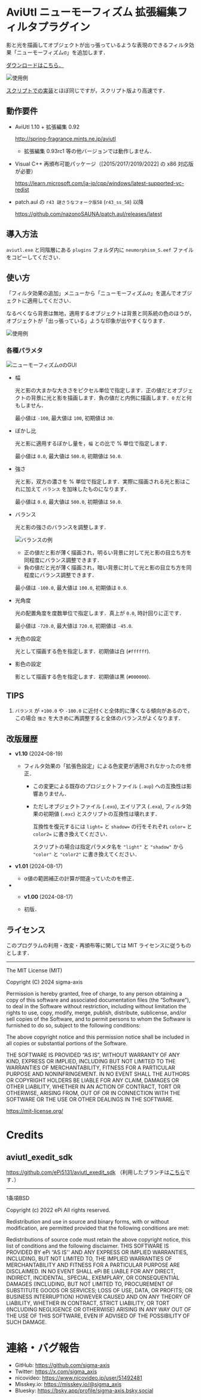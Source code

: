 # AviUtl ニューモーフィズム 拡張編集フィルタプラグイン

影と光を描画してオブジェクトが出っ張っているような表現のできるフィルタ効果「ニューモーフィズムσ」を追加します．

[ダウンロードはこちら．](https://github.com/sigma-axis/aviutl_neumorphism_S/releases)

![使用例](https://github.com/user-attachments/assets/0875c3bb-676d-4c35-971f-7a174614f4de)


[スクリプトでの実装](https://github.com/sigma-axis/sigma_aviutl_scripts#%E3%83%8B%E3%83%A5%E3%83%BC%E3%83%A2%E3%83%BC%E3%83%95%E3%82%A3%E3%82%BA%E3%83%A0)とほぼ同じですが，スクリプト版より高速です．

## 動作要件

- AviUtl 1.10 + 拡張編集 0.92

  http://spring-fragrance.mints.ne.jp/aviutl
  - 拡張編集 0.93rc1 等の他バージョンでは動作しません．

- Visual C++ 再頒布可能パッケージ（\[2015/2017/2019/2022\] の x86 対応版が必要）

  https://learn.microsoft.com/ja-jp/cpp/windows/latest-supported-vc-redist

- patch.aul の `r43 謎さうなフォーク版58` (`r43_ss_58`) 以降

  https://github.com/nazonoSAUNA/patch.aul/releases/latest


## 導入方法

`aviutl.exe` と同階層にある `plugins` フォルダ内に `neumorphism_S.eef` ファイルをコピーしてください．


## 使い方

「フィルタ効果の追加」メニューから「ニューモーフィズムσ」を選んでオブジェクトに適用してください．

なるべくなら背景は無地，適用するオブジェクトは背景と同系統の色のほうが，オブジェクトが「出っ張っている」ような印象が出やすくなります．

![使用例](https://github.com/user-attachments/assets/0875c3bb-676d-4c35-971f-7a174614f4de)

### 各種パラメタ

![ニューモーフィズムσのGUI](https://github.com/user-attachments/assets/b2052eb1-76a7-4a43-b027-1e4951225073)

- 幅

  光と影の大まかな大きさをピクセル単位で指定します．正の値だとオブジェクトの背景に光と影を描画します．負の値だと内側に描画します．`0` だと何もしません．

  最小値は `-100`, 最大値は `100`, 初期値は `30`.

- ぼかし比

  光と影に適用するぼかし量を，`幅` との比で % 単位で指定します．

  最小値は `0.0`, 最大値は `500.0`, 初期値は `50.0`.

- 強さ

  光と影，双方の濃さを % 単位で指定します．実際に描画される光と影はこれに加えて `バランス` を加味したものになります．

  最小値は `0.0`, 最大値は `500.0`, 初期値は `50.0`.

- バランス

  光と影の強さのバランスを調整します．

  ![バランスの例](https://github.com/user-attachments/assets/79a35798-f121-49b2-9bfc-db226fc88a79)

  - 正の値だと影が薄く描画され，明るい背景に対して光と影の目立ち方を同程度にバランス調整できます．
  - 負の値だと光が薄く描画され，暗い背景に対して光と影の目立ち方を同程度にバランス調整できます．

  最小値は `-100.0`, 最大値は `100.0`, 初期値は `0.0`.

- 光角度

  光の配置角度を度数単位で指定します．真上が `0.0`, 時計回りに正です．

  最小値は `-720.0`, 最大値は `720.0`, 初期値は `-45.0`.

- 光色の設定

  光として描画する色を指定します．初期値は白 (`#ffffff`).

- 影色の設定

  影として描画する色を指定します．初期値は黒 (`#000000`).


## TIPS

1.  `バランス` が `+100.0` や `-100.0` に近付くと全体的に薄くなる傾向があるので，この場合 `強さ` を大きめに再調整すると全体のバランスがよくなります．

## 改版履歴

- **v1.10** (2024-08-19)

  - フィルタ効果の「拡張色設定」による色変更が適用されなかったのを修正．
    - この変更による既存のプロジェクトファイル (`.aup`) への互換性は影響ありません．
    - ただしオブジェクトファイル (`.exo`), エイリアス (`.exa`), フィルタ効果の初期値 (`.exc`) とスクリプトの互換性は壊れます．

      互換性を復元するには `light=` と `shadow=` の行をそれぞれ `color=` と `color2=` に書き換えてください．

      スクリプトの場合は指定パラメタ名を `"light"` と `"shadow"` から `"color"` と `"color2"` に書き換えてください．

- **v1.01** (2024-08-17)

  - α値の範囲補正の計算が間違っていたのを修正．

- - **v1.00** (2024-08-17)

  - 初版．


## ライセンス

このプログラムの利用・改変・再頒布等に関しては MIT ライセンスに従うものとします．

---

The MIT License (MIT)

Copyright (C) 2024 sigma-axis

Permission is hereby granted, free of charge, to any person obtaining a copy of this software and associated documentation files (the “Software”), to deal in the Software without restriction, including without limitation the rights to use, copy, modify, merge, publish, distribute, sublicense, and/or sell copies of the Software, and to permit persons to whom the Software is furnished to do so, subject to the following conditions:

The above copyright notice and this permission notice shall be included in all copies or substantial portions of the Software.

THE SOFTWARE IS PROVIDED “AS IS”, WITHOUT WARRANTY OF ANY KIND, EXPRESS OR IMPLIED, INCLUDING BUT NOT LIMITED TO THE WARRANTIES OF MERCHANTABILITY, FITNESS FOR A PARTICULAR PURPOSE AND NONINFRINGEMENT. IN NO EVENT SHALL THE AUTHORS OR COPYRIGHT HOLDERS BE LIABLE FOR ANY CLAIM, DAMAGES OR OTHER LIABILITY, WHETHER IN AN ACTION OF CONTRACT, TORT OR OTHERWISE, ARISING FROM, OUT OF OR IN CONNECTION WITH THE SOFTWARE OR THE USE OR OTHER DEALINGS IN THE SOFTWARE.

https://mit-license.org/


#  Credits

##  aviutl_exedit_sdk

https://github.com/ePi5131/aviutl_exedit_sdk （利用したブランチは[こちら](https://github.com/sigma-axis/aviutl_exedit_sdk/tree/self-use)です．）

---

1条項BSD

Copyright (c) 2022
ePi All rights reserved.

Redistribution and use in source and binary forms, with or without modification, are permitted provided that the following conditions are met:

Redistributions of source code must retain the above copyright notice, this list of conditions and the following disclaimer.
THIS SOFTWARE IS PROVIDED BY ePi “AS IS'' AND ANY EXPRESS OR IMPLIED WARRANTIES, INCLUDING, BUT NOT LIMITED TO, THE IMPLIED WARRANTIES OF MERCHANTABILITY AND FITNESS FOR A PARTICULAR PURPOSE ARE DISCLAIMED. IN NO EVENT SHALL ePi BE LIABLE FOR ANY DIRECT, INDIRECT, INCIDENTAL, SPECIAL, EXEMPLARY, OR CONSEQUENTIAL DAMAGES (INCLUDING, BUT NOT LIMITED TO, PROCUREMENT OF SUBSTITUTE GOODS OR SERVICES; LOSS OF USE, DATA, OR PROFITS; OR BUSINESS INTERRUPTION) HOWEVER CAUSED AND ON ANY THEORY OF LIABILITY, WHETHER IN CONTRACT, STRICT LIABILITY, OR TORT (INCLUDING NEGLIGENCE OR OTHERWISE) ARISING IN ANY WAY OUT OF THE USE OF THIS SOFTWARE, EVEN IF ADVISED OF THE POSSIBILITY OF SUCH DAMAGE.


#  連絡・バグ報告

- GitHub: https://github.com/sigma-axis
- Twitter: https://x.com/sigma_axis
- nicovideo: https://www.nicovideo.jp/user/51492481
- Misskey.io: https://misskey.io/@sigma_axis
- Bluesky: https://bsky.app/profile/sigma-axis.bsky.social

